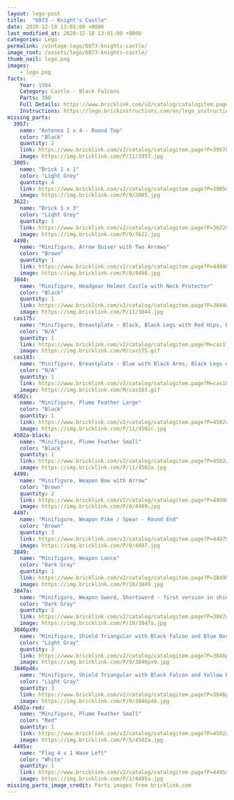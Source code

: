 ```yaml
---
layout: lego-post
title:  "6073 - Knight's Castle"
date: 2020-12-18 13:01:00 +0000
last_modified_at: 2020-12-18 13:01:00 +0000
categories: Lego
permalink: /vintage-lego/6073-knights-castle/
image_root: /assets/lego/6073-knights-castle/
thumb_nail: logo.png
images:
    - logo.png
facts:
    Year: 1984
    Category: Castle - Black Falcons
    Parts: 390
    Full Details: https://www.bricklink.com/v2/catalog/catalogitem.page?S=6073-1
    Instructions: https://lego.brickinstructions.com/en/lego_instructions/set/6073/Knights_Castle
missing_parts:
  3957:
    name: "Antenna 1 x 4 - Round Top"
    color: "Black"
    quantity: 2
    link: https://www.bricklink.com/v2/catalog/catalogitem.page?P=3957&idColor=11
    image: https://img.bricklink.com/P/11/3957.jpg
  3005:
    name: "Brick 1 x 1"
    color: "Light Grey"
    quantity: 4
    link: https://www.bricklink.com/v2/catalog/catalogitem.page?P=3005&idColor=9
    image: https://img.bricklink.com/P/9/3005.jpg
  3622:
    name: "Brick 1 x 3"
    color: "Light Grey"
    quantity: 1
    link: https://www.bricklink.com/v2/catalog/catalogitem.page?P=3622&idColor=9
    image: https://img.bricklink.com/P/9/3622.jpg
  4498:
    name: "Minifigure, Arrow Quiver with Two Arrows"
    color: "Brown"
    quantity: 1
    link: https://www.bricklink.com/v2/catalog/catalogitem.page?P=4498&idColor=8
    image: https://img.bricklink.com/P/8/4498.jpg
  3844:
    name: "Minifigure, Headgear Helmet Castle with Neck Protector"
    color: "Black"
    quantity: 1
    link: https://www.bricklink.com/v2/catalog/catalogitem.page?P=3844&idColor=11
    image: https://img.bricklink.com/P/11/3844.jpg
  cas175:
    name: "Minifigure, Breastplate - Black, Black Legs with Red Hips, Black Grille Helmet, Red Plume, Red Plastic Cape"
    color: "N/A"
    quantity: 1
    link: https://www.bricklink.com/v2/catalog/catalogitem.page?M=cas175
    image: https://img.bricklink.com/M/cas175.gif 
  cas183:
    name: "Minifigure, Breastplate - Blue with Black Arms, Black Legs with Red Hips, Dark Gray Grille Helmet, Black Plume, Black Plastic Cape"
    color: "N/A"
    quantity: 1
    link: https://www.bricklink.com/v2/catalog/catalogitem.page?M=cas183
    image: https://img.bricklink.com/M/cas183.gif
  4502c:
    name: "Minifigure, Plume Feather Large"
    color: "Black"
    quantity: 1
    link: https://www.bricklink.com/v2/catalog/catalogitem.page?P=4502c&idColor=11
    image: https://img.bricklink.com/P/11/4502c.jpg
  4502a-black:
    name: "Minifigure, Plume Feather Small"
    color: "Black"
    quantity: 1
    link: https://www.bricklink.com/v2/catalog/catalogitem.page?P=4502a&idColor=11
    image: https://img.bricklink.com/P/11/4502a.jpg    
  4499:
    name: "Minifigure, Weapon Bow with Arrow"
    color: "Brown"
    quantity: 2
    link: https://www.bricklink.com/v2/catalog/catalogitem.page?P=4499&idColor=8
    image: https://img.bricklink.com/P/8/4499.jpg
  4497:
    name: "Minifigure, Weapon Pike / Spear - Round End"
    color: "Brown"
    quantity: 3
    link: https://www.bricklink.com/v2/catalog/catalogitem.page?P=4497&idColor=8
    image: https://img.bricklink.com/P/8/4497.jpg
  3849:
    name: "Minifigure, Weapon Lance"
    color: "Dark Gray"
    quantity: 1
    link: https://www.bricklink.com/v2/catalog/catalogitem.page?P=3849&idColor=10
    image: https://img.bricklink.com/P/10/3849.jpg
  3847a:
    name: "Minifigure, Weapon Sword, Shortsword - first version in shiny smooth rigid ABS plastic"
    color: "Dark Gray"
    quantity: 2
    link: https://www.bricklink.com/v2/catalog/catalogitem.page?P=3847a&idColor=10
    image: https://img.bricklink.com/P/10/3847a.jpg
  3846px9:
    name: "Minifigure, Shield Triangular with Black Falcon and Blue Border Pattern"
    color: "Light Gray"
    quantity: 3
    link: https://www.bricklink.com/v2/catalog/catalogitem.page?P=3846px9&idColor=9
    image: https://img.bricklink.com/P/9/3846px9.jpg 
  3846p46:
    name: "Minifigure, Shield Triangular with Black Falcon and Yellow Border Pattern"
    color: "Light Gray"
    quantity: 3
    link: https://www.bricklink.com/v2/catalog/catalogitem.page?P=3846p46&idColor=9
    image: https://img.bricklink.com/P/9/3846p46.jpg
  4502a-red:
    name: "Minifigure, Plume Feather Small"
    color: "Red"
    quantity: 1
    link: https://www.bricklink.com/v2/catalog/catalogitem.page?P=4502a&idColor=5
    image: https://img.bricklink.com/P/5/4502a.jpg
  4495a:
    name: "Flag 4 x 1 Wave Left"
    color: "White"
    quantity: 1
    link: https://www.bricklink.com/v2/catalog/catalogitem.page?P=4495a&idColor=1
    image: https://img.bricklink.com/P/1/4495a.jpg
missing_parts_image_credit: Parts images from bricklink.com
---
```

